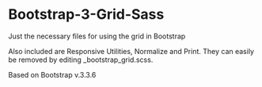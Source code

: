 # Bootstrap-3-Grid-Sass
Just the necessary files for using the grid in Bootstrap

Also included are Responsive Utilities, Normalize and Print. They can easily be removed by editing _bootstrap_grid.scss.

Based on Bootstrap v.3.3.6
